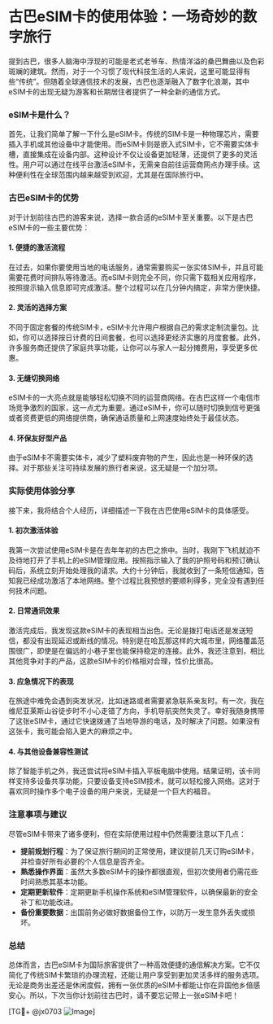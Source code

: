 # 古巴eSIM卡的使用体验：一场奇妙的数字旅行

提到古巴，很多人脑海中浮现的可能是老式老爷车、热情洋溢的桑巴舞曲以及色彩斑斓的建筑。然而，对于一个习惯了现代科技生活的人来说，这里可能显得有些“传统”。但随着全球通信技术的发展，古巴也逐渐融入了数字化浪潮，其中eSIM卡的出现无疑为游客和长期居住者提供了一种全新的通信方式。

### eSIM卡是什么？

首先，让我们简单了解一下什么是eSIM卡。传统的SIM卡是一种物理芯片，需要插入手机或其他设备中才能使用。而eSIM卡则是嵌入式SIM卡，它不需要实体卡槽，直接集成在设备内部。这种设计不仅让设备更加轻薄，还提供了更多的灵活性。用户可以通过在线平台激活eSIM卡，无需亲自前往运营商网点办理手续。这种便利性在全球范围内越来越受到欢迎，尤其是在国际旅行中。

### 古巴eSIM卡的优势

对于计划前往古巴的游客来说，选择一款合适的eSIM卡至关重要。以下是古巴eSIM卡的一些主要优势：

#### 1. **便捷的激活流程**
   在过去，如果你要使用当地的电话服务，通常需要购买一张实体SIM卡，并且可能需要花费时间排队等待激活。而eSIM卡则完全不同，你只需下载相关应用程序，按照提示输入信息即可完成激活。整个过程可以在几分钟内搞定，非常方便快捷。

#### 2. **灵活的选择方案**
   不同于固定套餐的传统SIM卡，eSIM卡允许用户根据自己的需求定制流量包。比如，你可以选择按日计费的日间套餐，也可以选择更经济实惠的月度套餐。此外，许多服务商还提供了家庭共享功能，让你可以与家人一起分摊费用，享受更多优惠。

#### 3. **无缝切换网络**
   eSIM卡的一大亮点就是能够轻松切换不同的运营商网络。在古巴这样一个电信市场竞争激烈的国家，这一点尤为重要。通过eSIM卡，你可以随时切换到信号更强或者资费更低的网络提供商，确保通话质量和上网速度始终处于最佳状态。

#### 4. **环保友好型产品**
   由于eSIM卡不需要实体卡，减少了塑料废弃物的产生，因此也是一种环保的选择。对于那些关注可持续发展的旅行者来说，这无疑是一个加分项。

### 实际使用体验分享

接下来，我将结合个人经历，详细描述一下我在古巴使用eSIM卡的具体感受。

#### 1. **初次激活体验**
   我第一次尝试使用eSIM卡是在去年年初的古巴之旅中。当时，我刚下飞机就迫不及待地打开了手机上的eSIM管理应用。按照指示输入了我的护照号码和预订确认码后，系统立刻开始处理我的请求。大约十分钟后，我就收到了一条短信通知，告知我已经成功激活了本地网络。整个过程比我预想的要顺利得多，完全没有遇到任何技术问题。

#### 2. **日常通讯效果**
   激活完成后，我发现这款eSIM卡的表现相当出色。无论是拨打电话还是发送短信，都没有出现延迟或断线的情况。特别是在哈瓦那这样的大城市里，网络覆盖范围很广，即使是在偏远的小巷子里也能保持稳定的连接。此外，我还注意到，相比其他竞争对手的产品，这款eSIM卡的价格相对合理，性价比很高。

#### 3. **应急情况下的表现**
   在旅途中难免会遇到突发状况，比如迷路或者需要紧急联系亲友时。有一次，我在维尼亚莱斯山谷徒步时不小心走错了方向，手机导航突然失灵了。幸好我随身携带了这张eSIM卡，通过它快速拨通了当地导游的电话，及时解决了问题。如果没有这张卡，我可能会陷入更大的麻烦之中。

#### 4. **与其他设备兼容性测试**
   除了智能手机之外，我还尝试将eSIM卡插入平板电脑中使用。结果证明，该卡同样支持多设备共享功能，只要设备支持eSIM技术，就可以轻松接入网络。这对于喜欢同时操作多个电子设备的用户来说，无疑是一个巨大的福音。

### 注意事项与建议

尽管eSIM卡带来了诸多便利，但在实际使用过程中仍然需要注意以下几点：

- **提前规划行程**：为了保证旅行期间的正常使用，建议提前几天订购eSIM卡，并检查好所有必要的个人信息是否齐全。
- **熟悉操作界面**：虽然大多数eSIM卡的操作都很直观，但初次使用者仍需花些时间熟悉其基本功能。
- **定期更新软件**：定期更新手机操作系统和eSIM管理软件，以确保最新的安全补丁和功能改进。
- **备份重要数据**：出国前务必做好数据备份工作，以防万一发生意外丢失或损坏。

### 总结

总体而言，古巴eSIM卡为国际旅客提供了一种高效便捷的通信解决方案。它不仅简化了传统SIM卡繁琐的办理流程，还能让用户享受到更加灵活多样的服务选项。无论是商务出差还是休闲度假，拥有一张优质的eSIM卡都能让你在异国他乡倍感安心。所以，下次当你计划前往古巴时，请不要忘记带上一张eSIM卡吧！

[TG💪+ @jx0703 ![Image](https://github.com/user-attachments/assets/dbca1d08-cadb-493c-b0ec-ad6f7a83f270)]